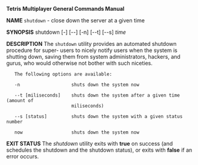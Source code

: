    **Tetris Multiplayer General Commands Manual**

**NAME**
       `shutdown` - close down the server at a given time

**SYNOPSIS**
       shutdown [-] [--] [-n] [--t] [--s] _time_

**DESCRIPTION**
       The `shutdown` utility provides an automated shutdown procedure for super-
       users to nicely notify users when the system is shutting down, saving them
       from system administrators, hackers, and gurus, who would otherwise not
       bother with such niceties.
       
       The following options are available:
       
       -n                   shuts down the system now
       
       --t [miliseconds]    shuts down the system after a given time (amount of
                            miliseconds)
       
       --s [status]         shuts down the system with a given status number
       
       now                  shuts down the system now       

**EXIT STATUS**
    The *shutdown* utility exits with **true** on success (and schedules
    the shutdown and the shutdown status), or exits with **false** if an error 
    occurs.
